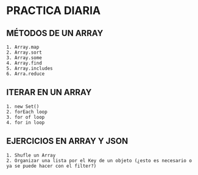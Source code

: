 # PRACTICA DIARIA

## MÉTODOS DE UN ARRAY
    
    1. Array.map
    2. Array.sort
    3. Array.some
    4. Array.find
    5. Array.includes
    6. Arra.reduce

## ITERAR EN UN ARRAY
    1. new Set()    
    2. forEach loop
    3. for of loop
    4. for in loop
    

## EJERCICIOS EN ARRAY Y JSON 

    1. Shufle un Array
    2. Organizar una lista por el Key de un objeto (¿esto es necesario o ya se puede hacer con el filter?)
